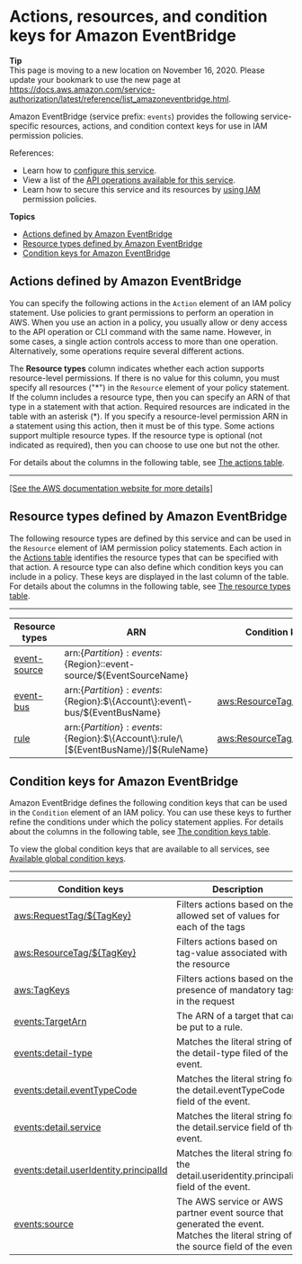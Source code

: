 # Actions, resources, and condition keys for Amazon EventBridge<a name="list_amazoneventbridge"></a>

**Tip**  
This page is moving to a new location on November 16, 2020\. Please update your bookmark to use the new page at [https://docs\.aws\.amazon\.com/service\-authorization/latest/reference/list\_amazoneventbridge\.html](https://docs.aws.amazon.com/service-authorization/latest/reference/list_amazoneventbridge.html)\. 

Amazon EventBridge \(service prefix: `events`\) provides the following service\-specific resources, actions, and condition context keys for use in IAM permission policies\.

References:
+ Learn how to [configure this service](https://docs.aws.amazon.com/eventbridge/latest/userguide/)\.
+ View a list of the [API operations available for this service](https://docs.aws.amazon.com/eventbridge/latest/APIReference/)\.
+ Learn how to secure this service and its resources by [using IAM](https://docs.aws.amazon.com/eventbridge/latest/userguide/auth-and-access-control-eventbridge.html) permission policies\.

**Topics**
+ [Actions defined by Amazon EventBridge](#amazoneventbridge-actions-as-permissions)
+ [Resource types defined by Amazon EventBridge](#amazoneventbridge-resources-for-iam-policies)
+ [Condition keys for Amazon EventBridge](#amazoneventbridge-policy-keys)

## Actions defined by Amazon EventBridge<a name="amazoneventbridge-actions-as-permissions"></a>

You can specify the following actions in the `Action` element of an IAM policy statement\. Use policies to grant permissions to perform an operation in AWS\. When you use an action in a policy, you usually allow or deny access to the API operation or CLI command with the same name\. However, in some cases, a single action controls access to more than one operation\. Alternatively, some operations require several different actions\.

The **Resource types** column indicates whether each action supports resource\-level permissions\. If there is no value for this column, you must specify all resources \("\*"\) in the `Resource` element of your policy statement\. If the column includes a resource type, then you can specify an ARN of that type in a statement with that action\. Required resources are indicated in the table with an asterisk \(\*\)\. If you specify a resource\-level permission ARN in a statement using this action, then it must be of this type\. Some actions support multiple resource types\. If the resource type is optional \(not indicated as required\), then you can choose to use one but not the other\.

For details about the columns in the following table, see [The actions table](reference_policies_actions-resources-contextkeys.md#actions_table)\.


****  
[\[See the AWS documentation website for more details\]](http://docs.aws.amazon.com/IAM/latest/UserGuide/list_amazoneventbridge.html)

## Resource types defined by Amazon EventBridge<a name="amazoneventbridge-resources-for-iam-policies"></a>

The following resource types are defined by this service and can be used in the `Resource` element of IAM permission policy statements\. Each action in the [Actions table](#amazoneventbridge-actions-as-permissions) identifies the resource types that can be specified with that action\. A resource type can also define which condition keys you can include in a policy\. These keys are displayed in the last column of the table\. For details about the columns in the following table, see [The resource types table](reference_policies_actions-resources-contextkeys.md#resources_table)\.


****  

| Resource types | ARN | Condition keys | 
| --- | --- | --- | 
|   [ event\-source ](https://docs.aws.amazon.com/eventbridge/latest/userguide/iam-access-control-identity-based-eventbridge.html#eventbridge-arn-format)  |  arn:$\{Partition\}:events:$\{Region\}::event\-source/$\{EventSourceName\}  |  | 
|   [ event\-bus ](https://docs.aws.amazon.com/eventbridge/latest/userguide/iam-access-control-identity-based-eventbridge.html#eventbridge-arn-format)  |  arn:$\{Partition\}:events:$\{Region\}:$\{Account\}:event\-bus/$\{EventBusName\}  |   [ aws:ResourceTag/$\{TagKey\} ](#amazoneventbridge-aws_ResourceTag___TagKey_)   | 
|   [ rule ](https://docs.aws.amazon.com/eventbridge/latest/userguide/iam-access-control-identity-based-eventbridge.html#eventbridge-arn-format)  |  arn:$\{Partition\}:events:$\{Region\}:$\{Account\}:rule/\[$\{EventBusName\}/\]$\{RuleName\}  |   [ aws:ResourceTag/$\{TagKey\} ](#amazoneventbridge-aws_ResourceTag___TagKey_)   | 

## Condition keys for Amazon EventBridge<a name="amazoneventbridge-policy-keys"></a>

Amazon EventBridge defines the following condition keys that can be used in the `Condition` element of an IAM policy\. You can use these keys to further refine the conditions under which the policy statement applies\. For details about the columns in the following table, see [The condition keys table](reference_policies_actions-resources-contextkeys.md#context_keys_table)\.

To view the global condition keys that are available to all services, see [Available global condition keys](reference_policies_condition-keys.html#AvailableKeys)\.


****  

| Condition keys | Description | Type | 
| --- | --- | --- | 
|   [ aws:RequestTag/$\{TagKey\} ](https://docs.aws.amazon.com/IAM/latest/UserGuide/reference_policies_condition-keys.html#condition-keys-requesttag)  | Filters actions based on the allowed set of values for each of the tags | String | 
|   [ aws:ResourceTag/$\{TagKey\} ](https://docs.aws.amazon.com/IAM/latest/UserGuide/reference_policies_condition-keys.html#condition-keys-resourcetag)  | Filters actions based on tag\-value associated with the resource | String | 
|   [ aws:TagKeys ](https://docs.aws.amazon.com/IAM/latest/UserGuide/reference_policies_condition-keys.html#condition-keys-tagkeys)  | Filters actions based on the presence of mandatory tags in the request | String | 
|   [ events:TargetArn ](https://docs.aws.amazon.com/eventbridge/latest/userguide/policy-keys-eventbridge.html#limiting-access-to-targets)  | The ARN of a target that can be put to a rule\. | ARN | 
|   [ events:detail\-type ](https://docs.aws.amazon.com/eventbridge/latest/userguide/policy-keys-eventbridge.html#events-pattern-detail-type)  | Matches the literal string of the detail\-type filed of the event\. | String | 
|   [ events:detail\.eventTypeCode ](https://docs.aws.amazon.com/eventbridge/latest/userguide/policy-keys-eventbridge.html#limit-rule-by-type-code)  | Matches the literal string for the detail\.eventTypeCode field of the event\. | String | 
|   [ events:detail\.service ](https://docs.aws.amazon.com/eventbridge/latest/userguide/policy-keys-eventbridge.html#limit-rule-by-service)  | Matches the literal string for the detail\.service field of the event\. | String | 
|   [ events:detail\.userIdentity\.principalId ](https://docs.aws.amazon.com/eventbridge/latest/userguide/policy-keys-eventbridge.html#consume-specific-events)  | Matches the literal string for the detail\.useridentity\.principalid field of the event\. | String | 
|   [ events:source ](https://docs.aws.amazon.com/eventbridge/latest/userguide/policy-keys-eventbridge.html#events-limit-access-control)  | The AWS service or AWS partner event source that generated the event\. Matches the literal string of the source field of the event\. | String | 